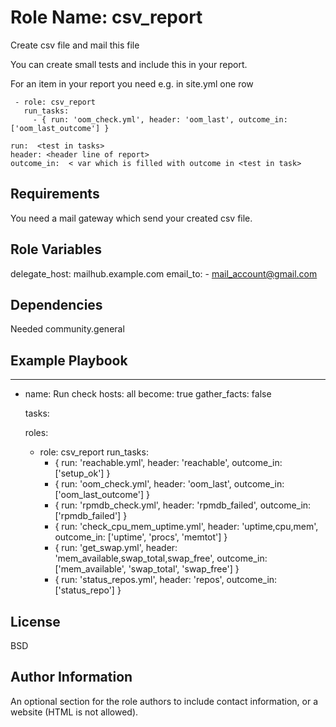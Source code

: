 Role Name: csv_report
=========

Create csv file and mail this file

You can create small tests and include this in your report.

For an item in your report you need e.g. in site.yml one row
```
 - role: csv_report
   run_tasks:
     - { run: 'oom_check.yml', header: 'oom_last', outcome_in: ['oom_last_outcome'] }
```

```
run:  <test in tasks>
header: <header line of report>
outcome_in:  < var which is filled with outcome in <test in task>
```

Requirements
------------

You need a mail gateway which send your created csv file.

Role Variables
--------------

  delegate_host: mailhub.example.com
  email_to:
    - mail_account@gmail.com


Dependencies
------------

Needed community.general

Example Playbook
----------------


  ---
  - name: Run check
    hosts: all
    become: true
    gather_facts: false

    tasks:

    roles:

      - role: csv_report
        run_tasks:
          - { run: 'reachable.yml', header: 'reachable', outcome_in: ['setup_ok'] }
          - { run: 'oom_check.yml', header: 'oom_last', outcome_in: ['oom_last_outcome'] }
          - { run: 'rpmdb_check.yml', header: 'rpmdb_failed', outcome_in: ['rpmdb_failed'] }
          - { run: 'check_cpu_mem_uptime.yml', header: 'uptime,cpu,mem', outcome_in: ['uptime', 'procs', 'memtot'] }
          - { run: 'get_swap.yml', header: 'mem_available,swap_total,swap_free', outcome_in: ['mem_available', 'swap_total', 'swap_free'] }
          - { run: 'status_repos.yml', header: 'repos', outcome_in: ['status_repo'] }


License
-------

BSD

Author Information
------------------

An optional section for the role authors to include contact information, or a website (HTML is not allowed).
